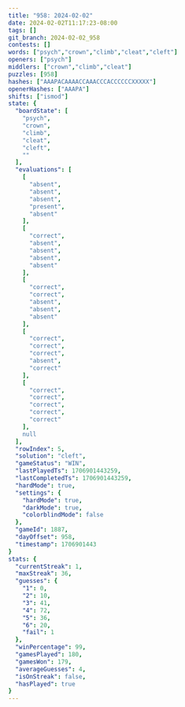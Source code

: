 ```yaml
---
title: "958: 2024-02-02"
date: 2024-02-02T11:17:23-08:00
tags: []
git_branch: 2024-02-02_958
contests: []
words: ["psych","crown","climb","cleat","cleft"]
openers: ["psych"]
middlers: ["crown","climb","cleat"]
puzzles: [958]
hashes: ["AAAPACAAAACCAAACCCACCCCCCXXXXX"]
openerHashes: ["AAAPA"]
shifts: ["ismod"]
state: {
  "boardState": [
    "psych",
    "crown",
    "climb",
    "cleat",
    "cleft",
    ""
  ],
  "evaluations": [
    [
      "absent",
      "absent",
      "absent",
      "present",
      "absent"
    ],
    [
      "correct",
      "absent",
      "absent",
      "absent",
      "absent"
    ],
    [
      "correct",
      "correct",
      "absent",
      "absent",
      "absent"
    ],
    [
      "correct",
      "correct",
      "correct",
      "absent",
      "correct"
    ],
    [
      "correct",
      "correct",
      "correct",
      "correct",
      "correct"
    ],
    null
  ],
  "rowIndex": 5,
  "solution": "cleft",
  "gameStatus": "WIN",
  "lastPlayedTs": 1706901443259,
  "lastCompletedTs": 1706901443259,
  "hardMode": true,
  "settings": {
    "hardMode": true,
    "darkMode": true,
    "colorblindMode": false
  },
  "gameId": 1887,
  "dayOffset": 958,
  "timestamp": 1706901443
}
stats: {
  "currentStreak": 1,
  "maxStreak": 36,
  "guesses": {
    "1": 0,
    "2": 10,
    "3": 41,
    "4": 72,
    "5": 36,
    "6": 20,
    "fail": 1
  },
  "winPercentage": 99,
  "gamesPlayed": 180,
  "gamesWon": 179,
  "averageGuesses": 4,
  "isOnStreak": false,
  "hasPlayed": true
}
---
```

<!-- more -->
